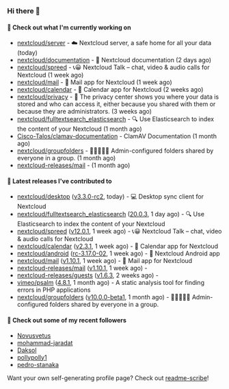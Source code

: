 ### Hi there 👋

#### 👷 Check out what I'm currently working on

- [nextcloud/server](https://github.com/nextcloud/server) - ☁️ Nextcloud server, a safe home for all your data (today)
- [nextcloud/documentation](https://github.com/nextcloud/documentation) - 📘 Nextcloud documentation (2 days ago)
- [nextcloud/spreed](https://github.com/nextcloud/spreed) - 📞😀 Nextcloud Talk – chat, video &amp; audio calls for Nextcloud (1 week ago)
- [nextcloud/mail](https://github.com/nextcloud/mail) - 💌 Mail app for Nextcloud (1 week ago)
- [nextcloud/calendar](https://github.com/nextcloud/calendar) - 📆 Calendar app for Nextcloud (2 weeks ago)
- [nextcloud/privacy](https://github.com/nextcloud/privacy) - 🔑 The privacy center shows you where your data is stored and who can access it, either because you shared with them or because they are administrators. (3 weeks ago)
- [nextcloud/fulltextsearch_elasticsearch](https://github.com/nextcloud/fulltextsearch_elasticsearch) - 🔍 Use Elasticsearch to index the content of your Nextcloud (1 month ago)
- [Cisco-Talos/clamav-documentation](https://github.com/Cisco-Talos/clamav-documentation) - ClamAV Documentation (1 month ago)
- [nextcloud/groupfolders](https://github.com/nextcloud/groupfolders) - 📁👩‍👩‍👧‍👦 Admin-configured folders shared by everyone in a group. (1 month ago)
- [nextcloud-releases/mail](https://github.com/nextcloud-releases/mail) -  (1 month ago)

#### 🔭 Latest releases I've contributed to

- [nextcloud/desktop](https://github.com/nextcloud/desktop) ([v3.3.0-rc2](https://github.com/nextcloud/desktop/releases/tag/v3.3.0-rc2), today) - 💻 Desktop sync client for Nextcloud
- [nextcloud/fulltextsearch_elasticsearch](https://github.com/nextcloud/fulltextsearch_elasticsearch) ([20.0.3](https://github.com/nextcloud/fulltextsearch_elasticsearch/releases/tag/20.0.3), 1 day ago) - 🔍 Use Elasticsearch to index the content of your Nextcloud
- [nextcloud/spreed](https://github.com/nextcloud/spreed) ([v12.0.1](https://github.com/nextcloud/spreed/releases/tag/v12.0.1), 1 week ago) - 📞😀 Nextcloud Talk – chat, video &amp; audio calls for Nextcloud
- [nextcloud/calendar](https://github.com/nextcloud/calendar) ([v2.3.1](https://github.com/nextcloud/calendar/releases/tag/v2.3.1), 1 week ago) - 📆 Calendar app for Nextcloud
- [nextcloud/android](https://github.com/nextcloud/android) ([rc-3.17.0-02](https://github.com/nextcloud/android/releases/tag/rc-3.17.0-02), 1 week ago) - 📱 Nextcloud Android app
- [nextcloud/mail](https://github.com/nextcloud/mail) ([v1.10.1](https://github.com/nextcloud/mail/releases/tag/v1.10.1), 1 week ago) - 💌 Mail app for Nextcloud
- [nextcloud-releases/mail](https://github.com/nextcloud-releases/mail) ([v1.10.1](https://github.com/nextcloud-releases/mail/releases/tag/v1.10.1), 1 week ago) - 
- [nextcloud-releases/guests](https://github.com/nextcloud-releases/guests) ([v1.6.3](https://github.com/nextcloud-releases/guests/releases/tag/v1.6.3), 2 weeks ago) - 
- [vimeo/psalm](https://github.com/vimeo/psalm) ([4.8.1](https://github.com/vimeo/psalm/releases/tag/4.8.1), 1 month ago) - A static analysis tool for finding errors in PHP applications
- [nextcloud/groupfolders](https://github.com/nextcloud/groupfolders) ([v10.0.0-beta1](https://github.com/nextcloud/groupfolders/releases/tag/v10.0.0-beta1), 1 month ago) - 📁👩‍👩‍👧‍👦 Admin-configured folders shared by everyone in a group.

#### 👯 Check out some of my recent followers

- [Novusvetus](https://github.com/Novusvetus)
- [mohammad-jaradat](https://github.com/mohammad-jaradat)
- [Daksol](https://github.com/Daksol)
- [pollypolly1](https://github.com/pollypolly1)
- [pedro-stanaka](https://github.com/pedro-stanaka)

Want your own self-generating profile page? Check out [readme-scribe](https://github.com/muesli/readme-scribe)!

